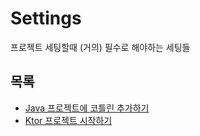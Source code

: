 # Settings

프로젝트 세팅할때 (거의) 필수로 해야하는 세팅들

## 목록

- [Java 프로젝트에 코틀린 추가하기](Kotlin_in_Java.md)
- [Ktor 프로젝트 시작하기](Ktor_프로젝트.md)
